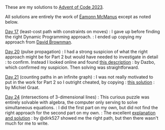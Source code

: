 These are my solutions to [Advent of Code 2023](https://adventofcode.com/2023).

All solutions are entirely the work of [Éamonn McManus](https://github.com/eamonnmcmanus) except as noted below.

[Day 17](https://adventofcode.com/2023/day/17) (least-cost path with constraints on moves)
: I gave up before finding the right Dynamic Programming approach.
: I ended up copying my approach from [David Brownman](https://advent-of-code.xavd.id/writeups/2023/day/17/).

[Day 20](https://adventofcode.com/2023/day/20) (pulse propagation)
: I had a strong suspicion of what the right approach might be for Part 2 but would have needed to investigate in detail
: to confirm. Instead I looked online and found [this description](https://colab.sandbox.google.com/github/derailed-dash/Advent-of-Code/blob/master/src/AoC_2023/Dazbo%27s_Advent_of_Code_2023.ipynb#scrollTo=EFS4IeuPndFb)
: by Dazbo, which confirmed my suspicion. Then solving was straightforward.

[Day 21](https://adventofcode.com/2023/day/21) (counting paths in an infinite graph)
: I was not really motivated to put in the work for Part 2 so I outright cheated, by copying
: [this solution](https://github.com/ash42/adventofcode/tree/main/adventofcode2023/src/nl/michielgraat/adventofcode2023/day21)
: by Michiel Graat.

[Day 24](https://adventofcode.com/2023/day/21) (intersections of 3-dimensional lines)
: This curious puzzle was entirely solvable with algebra, the computer only serving to solve simultaneous equations.
: I did the first part on my own, but did not find the right approach for the second part on my own.
: The excellent [explanation and solution](https://github.com/dirk527/aoc2021/blob/main/src/aoc2023/Day24.java)
: by @dirk527 showed me the right path, but then there wasn't much for me to write.
